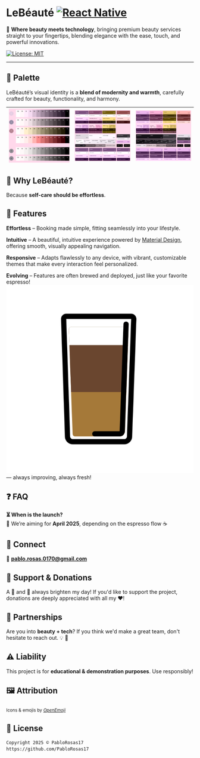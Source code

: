 # LeBéauté  [![React Native](https://img.shields.io/badge/react_native-%2320232a.svg?style=for-the-badge&logo=react&logoColor=%2361DAFB)](https://github.com/facebook/react-native)

💖 **Where beauty meets technology**, bringing premium beauty services straight to your fingertips, blending elegance with the ease, touch, and powerful innovations.

[![License: MIT](https://img.shields.io/badge/License-MIT-yellow.svg)](https://opensource.org/licenses/MIT)

---

## 🎨 Palette  
LeBéauté’s visual identity is a **blend of modernity and warmth**, carefully crafted for beauty, functionality, and harmony.

| ![Palette 1](https://github.com/PabloRosas17/LeBeaute/blob/main/media/design/md-theme-palette-(1).png) | ![Palette 2](https://github.com/PabloRosas17/LeBeaute/blob/main/media/design/md-theme-palette-(2).png) | ![Palette 3](https://github.com/PabloRosas17/LeBeaute/blob/main/media/design/md-theme-palette-(3).png) |
|---|---|---|

## 🚀 Why LeBéauté?  
Because **self-care should be effortless**.

## 🌟 Features  
**Effortless** – Booking made simple, fitting seamlessly into your lifestyle.

**Intuitive** – A beautiful, intuitive experience powered by [Material Design](https://m3.material.io/), offering smooth, visually appealing navigation.

**Responsive** – Adapts flawlessly to any device, with vibrant, customizable themes that make every interaction feel personalized.

**Evolving** – Features are often brewed and deployed, just like your favorite espresso! ![Coffee Shot](https://github.com/PabloRosas17/LeBeaute/blob/main/media/emojis/E0C5_coffee_shot.png) — always improving, always fresh!

## ❓ FAQ  
**⏳ When is the launch?**  
📅 We’re aiming for **April 2025**, depending on the espresso flow ☕️

## 💌 Connect  
📧 [**pablo.rosas.0170@gmail.com**](mailto:pablo.rosas.0170@gmail.com)

## 💖 Support & Donations  
A :beer: and :pizza: always brighten my day! If you'd like to support the project, donations are deeply appreciated with all my ❤️!

## 🤝 Partnerships  
Are you into **beauty + tech**? If you think we'd make a great team, don't hesitate to reach out. :bulb: :ghost:

## ⚠️ Liability  
This project is for **educational & demonstration purposes**. Use responsibly!

## 🖼️ Attribution  
<sub>Icons & emojis by <i>[OpenEmoji](https://github.com/hfg-gmuend/openmoji)</i></sub>

## 📄 License  
```xml
Copyright 2025 © PabloRosas17  
https://github.com/PabloRosas17

